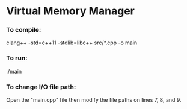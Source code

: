 # Virtual Memory Manager

### To compile:
clang++ -std=c++11 -stdlib=libc++ src/*.cpp -o main

### To run:
./main

### To change I/O file path:
Open the "main.cpp" file then modify the file paths on lines 7, 8, and 9.